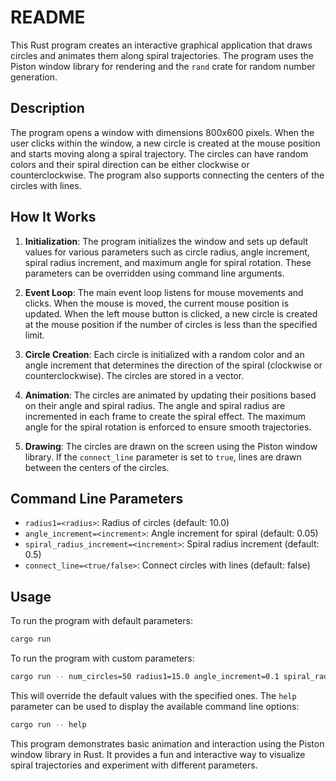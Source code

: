 # README

This Rust program creates an interactive graphical application that draws circles and animates them along spiral trajectories. The program uses the Piston window library for rendering and the `rand` crate for random number generation.

## Description

The program opens a window with dimensions 800x600 pixels. When the user clicks within the window, a new circle is created at the mouse position and starts moving along a spiral trajectory. The circles can have random colors and their spiral direction can be either clockwise or counterclockwise. The program also supports connecting the centers of the circles with lines.

## How It Works

1. **Initialization**: The program initializes the window and sets up default values for various parameters such as circle radius, angle increment, spiral radius increment, and maximum angle for spiral rotation. These parameters can be overridden using command line arguments.

2. **Event Loop**: The main event loop listens for mouse movements and clicks. When the mouse is moved, the current mouse position is updated. When the left mouse button is clicked, a new circle is created at the mouse position if the number of circles is less than the specified limit.

3. **Circle Creation**: Each circle is initialized with a random color and an angle increment that determines the direction of the spiral (clockwise or counterclockwise). The circles are stored in a vector.

4. **Animation**: The circles are animated by updating their positions based on their angle and spiral radius. The angle and spiral radius are incremented in each frame to create the spiral effect. The maximum angle for the spiral rotation is enforced to ensure smooth trajectories.

5. **Drawing**: The circles are drawn on the screen using the Piston window library. If the `connect_line` parameter is set to `true`, lines are drawn between the centers of the circles.

## Command Line Parameters

- `radius1=<radius>`: Radius of circles (default: 10.0)
- `angle_increment=<increment>`: Angle increment for spiral (default: 0.05)
- `spiral_radius_increment=<increment>`: Spiral radius increment (default: 0.5)
- `connect_line=<true/false>`: Connect circles with lines (default: false)

## Usage

To run the program with default parameters:

```sh
cargo run
```

To run the program with custom parameters:

```sh
cargo run -- num_circles=50 radius1=15.0 angle_increment=0.1 spiral_radius_increment=1.0 max_angle=45.0 connect_line=true
```

This will override the default values with the specified ones. The `help` parameter can be used to display the available command line options:

```sh
cargo run -- help
```

This program demonstrates basic animation and interaction using the Piston window library in Rust. It provides a fun and interactive way to visualize spiral trajectories and experiment with different parameters.

